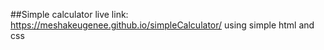 ##Simple calculator
live link: https://meshakeugenee.github.io/simpleCalculator/
using simple html and css
